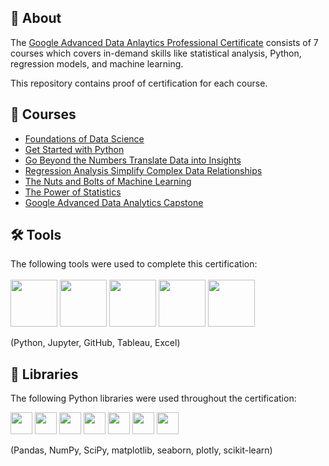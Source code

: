 


## 📄 About
The <a href="https://www.coursera.org/professional-certificates/google-advanced-data-analytics?">Google Advanced Data Anlaytics Professional Certificate</a> consists of 7 courses which covers in-demand skills like statistical analysis, Python, regression models, and machine learning.

This repository contains proof of certification for each course.



## 📑 Courses
- [Foundations of Data Science](Foundations%20of%20Data%20Science/)
- [Get Started with Python](Get%20Started%20with%20Python/)
- [Go Beyond the Numbers Translate Data into Insights](Go%20Beyond%20the%20Numbers%20Translate%20Data%20into%20Insights/)
- [Regression Analysis Simplify Complex Data Relationships](Regression%20Analysis%20Simplify%20Complex%20Data%20Relationships/)
- [The Nuts and Bolts of Machine Learning](The%20Nuts%20and%20Bolts%20of%20Machine%20Learning/)
- [The Power of Statistics](The%20Power%20of%20Statistics/)
- [Google Advanced Data Analytics Capstone](Google%20Advanced%20Data%20Analytics%20Capstone/)




## 🛠️ Tools
The following tools were used to complete this certification: <br> <br>
  <img src="https://user-images.githubusercontent.com/84391594/152705364-f16bb223-41aa-4510-8113-51171dfe9953.png" height="75">
  <img src="https://user-images.githubusercontent.com/84391594/152705271-083f8784-b3c9-4065-9733-ea3fa8ad5a7a.png" height="75">
  <img src="https://user-images.githubusercontent.com/84391594/152705273-adffe1bf-b509-44d0-b3ac-671cce5071df.svg" height="75">
  <img src="https://billigence.com/wp-content/uploads/2022/08/2-1024x1024.png" height="75">
  <img src="https://upload.wikimedia.org/wikipedia/commons/thumb/3/34/Microsoft_Office_Excel_%282019%E2%80%93present%29.svg/800px-Microsoft_Office_Excel_%282019%E2%80%93present%29.svg.png" height="75">
  
</p>
(Python, Jupyter, GitHub, Tableau, Excel)

## 📖 Libraries
The following Python libraries were used throughout the certification: <br> 
<p align="left">
  <img  src="https://user-images.githubusercontent.com/84391594/152706127-ce41990f-2588-472a-b5df-6b403a5947e6.png" height="35">
  <img  src="https://user-images.githubusercontent.com/84391594/152706130-5577011e-ecb3-47aa-af73-f6bd1bda05bc.png" height="35">
  <img  src="https://user-images.githubusercontent.com/84391594/152706132-5939da7e-7d1e-43b8-9c46-2d3fe5198dda.png" height="35">
  <img  src="https://user-images.githubusercontent.com/84391594/152706135-85cdd35e-922a-414a-a198-c670fbf8fb25.svg" height="35">
  <img  src="https://user-images.githubusercontent.com/84391594/152706148-36f27f03-1967-45d1-82d8-f6c149c6f21c.svg" height="35">
  <img  src="https://user-images.githubusercontent.com/84391594/152706211-7966848a-a2e1-4c4a-bc08-594a4ca6ff07.png" height="35">
  <img  src="https://user-images.githubusercontent.com/84391594/152706217-c0cfd9d8-22ad-4c3b-9ac7-70a6cf2799f7.png" height="35"> <br>
  
</p>
(Pandas, NumPy, SciPy, matplotlib, seaborn, plotly, scikit-learn)


